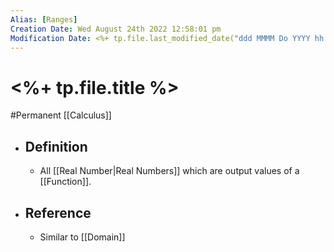 ```yaml
---
Alias: [Ranges]
Creation Date: Wed August 24th 2022 12:58:01 pm 
Modification Date: <%+ tp.file.last_modified_date("ddd MMMM Do YYYY hh:mm:ss a") %>
---
```

# <%+ tp.file.title %>
#Permanent [[Calculus]]

- ## Definition
	- All [[Real Number|Real Numbers]] which are output values of a [[Function]].
- ## Reference
	- Similar to [[Domain]]